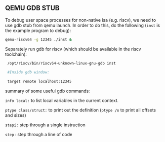 ## QEMU GDB STUB

To debug user space processes for non-native isa (e.g. riscv), we need to use gdb stub from qemu launch.
In order to do this, do the following (`inst` is the example program to debug):

```sh
qemu-riscv64 -g 12345 ./inst &
```

Separately run gdb for riscv (which should be available in the riscv toolchain):

```sh
 /opt/riscv/bin/riscv64-unknown-linux-gnu-gdb inst
 
 #Inside gdb window:
 
 target remote localhost:12345
```

summary of some useful gdb commands:

`info local:` to list local variables in the current context.

`ptype class/struct:` to print out the definition (`ptype /o` to print all offsets and sizes)

`stepi:` step through a single instruction

`step:` step through a line of code
